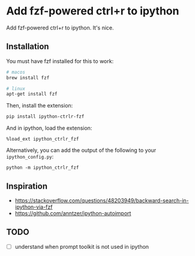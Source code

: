 # Add fzf-powered ctrl+r to ipython

Add fzf-powered ctrl+r to ipython. It's nice.

## Installation

You must have fzf installed for this to work:

```bash
# macos
brew install fzf

# linux
apt-get install fzf
```

Then, install the extension:

```bash
pip install ipython-ctrlr-fzf
```

And in ipython, load the extension:

```shell
%load_ext ipython_ctrlr_fzf
```

Alternatively, you can add the output of the following to your `ipython_config.py`:

```shell
python -m ipython_ctrlr_fzf
```

## Inspiration

* <https://stackoverflow.com/questions/48203949/backward-search-in-ipython-via-fzf>
* <https://github.com/anntzer/ipython-autoimport>

## TODO

- [ ] understand when prompt toolkit is not used in ipython
